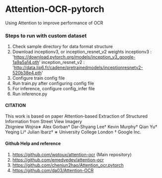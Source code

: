 # Attention-OCR-pytorch
Using Attention to improve performance of OCR

### Steps to run with custom dataset
1. Check sample directory for data format structure
2. Download inceptionv3, or inception_resnet_v2 weights
 inceptionv3 : 'https://download.pytorch.org/models/inception_v3_google-1a9a5a14.pth'
 inception_resnet_v2 : 'http://data.lip6.fr/cadene/pretrainedmodels/inceptionresnetv2-520b38e4.pth'
3. Configure train config file
4. Run train.py after configuring config file
5. For inference, configure config_infer file
6. Run inference.py

#### CITATION
This work is based on paper
Attention-based Extraction of Structured Information from Street View Imagery <br>
Zbigniew Wojna∗ Alex Gorban† Dar-Shyang Lee† Kevin Murphy† Qian Yu† Yeqing Li† Julian Ibarz†
∗ University College London † Google Inc.


#### Github Help and reference
1. https://github.com/wptoux/attention-ocr (Main repository)
2. https://github.com/emedvedev/attention-ocr
3. https://github.com/chenjun2hao/Attention_ocr.pytorch
4. https://github.com/da03/Attention-OCR
